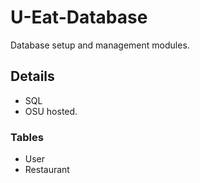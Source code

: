 # U-Eat-Database
Database setup and management modules.
## Details
- SQL
- OSU hosted.
### Tables
- User
- Restaurant

